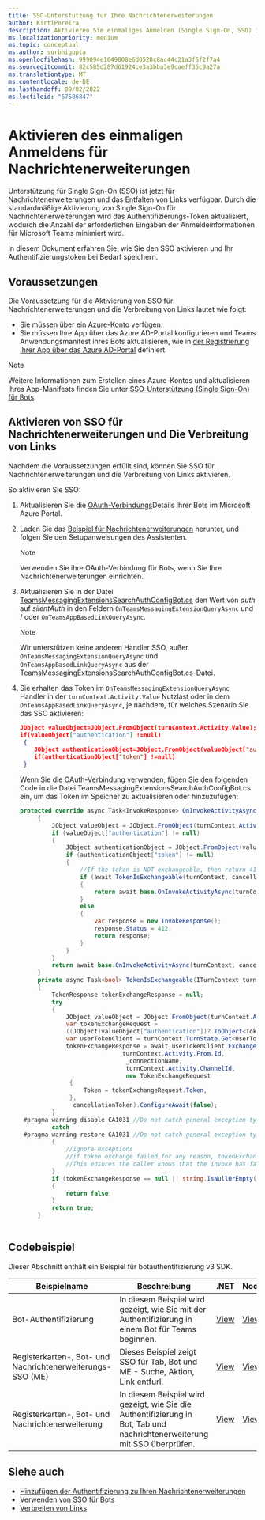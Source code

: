 ```yaml
---
title: SSO-Unterstützung für Ihre Nachrichtenerweiterungen
author: KirtiPereira
description: Aktivieren Sie einmaliges Anmelden (Single Sign-On, SSO) in Ihrer Teams-Nachrichtenerweiterungs-App mithilfe von Azure AD und Codebeispiel.
ms.localizationpriority: medium
ms.topic: conceptual
ms.author: surbhigupta
ms.openlocfilehash: 999094e1649008e6d0528c8ac44c21a3f5f2f7a4
ms.sourcegitcommit: 82c585d287d61924ce3a3bba3e9caeff35c9a27a
ms.translationtype: MT
ms.contentlocale: de-DE
ms.lasthandoff: 09/02/2022
ms.locfileid: "67586847"
---
```

# <a name="enable-sso-for-message-extensions"></a>Aktivieren des einmaligen Anmeldens für Nachrichtenerweiterungen

Unterstützung für Single Sign-On (SSO) ist jetzt für Nachrichtenerweiterungen und das Entfalten von Links verfügbar. Durch die standardmäßige Aktivierung von Single Sign-On für Nachrichtenerweiterungen wird das Authentifizierungs-Token aktualisiert, wodurch die Anzahl der erforderlichen Eingaben der Anmeldeinformationen für Microsoft Teams minimiert wird.

In diesem Dokument erfahren Sie, wie Sie den SSO aktivieren und Ihr Authentifizierungstoken bei Bedarf speichern.

## <a name="prerequisites"></a>Voraussetzungen

Die Voraussetzung für die Aktivierung von SSO für Nachrichtenerweiterungen und die Verbreitung von Links lautet wie folgt:

* Sie müssen über ein [Azure-Konto](https://azure.microsoft.com/free/) verfügen.
* Sie müssen Ihre App über das Azure AD-Portal konfigurieren und Teams Anwendungsmanifest ihres Bots aktualisieren, wie in [der Registrierung Ihrer App über das Azure AD-Portal](../../bots/how-to/authentication/auth-aad-sso-bots.md#register-your-app-through-the-azure-ad-portal) definiert.

> [!NOTE]
> Weitere Informationen zum Erstellen eines Azure-Kontos und aktualisieren Ihres App-Manifests finden Sie unter [SSO-Unterstützung (Single Sign-On) für Bots](../../bots/how-to/authentication/auth-aad-sso-bots.md).

## <a name="enable-sso-for-message-extensions-and-link-unfurling"></a>Aktivieren von SSO für Nachrichtenerweiterungen und Die Verbreitung von Links

Nachdem die Voraussetzungen erfüllt sind, können Sie SSO für Nachrichtenerweiterungen und die Verbreitung von Links aktivieren.

So aktivieren Sie SSO:

1. Aktualisieren Sie die [OAuth-Verbindungs](../../bots/how-to/authentication/auth-aad-sso-bots.md#update-the-azure-portal-with-the-oauth-connection)Details Ihrer Bots im Microsoft Azure Portal.
2. Laden Sie das [Beispiel für Nachrichtenerweiterungen](https://github.com/microsoft/BotBuilder-Samples/tree/main/samples/csharp_dotnetcore/52.teams-messaging-extensions-search-auth-config) herunter, und folgen Sie den Setupanweisungen des Assistenten.
   > [!NOTE]
   > Verwenden Sie ihre OAuth-Verbindung für Bots, wenn Sie Ihre Nachrichtenerweiterungen einrichten.
3. Aktualisieren Sie in der Datei [TeamsMessagingExtensionsSearchAuthConfigBot.cs](https://github.com/microsoft/BotBuilder-Samples/tree/main/samples/csharp_dotnetcore/52.teams-messaging-extensions-search-auth-config/Bots/TeamsMessagingExtensionsSearchAuthConfigBot.cs) den Wert von *auth* auf *silentAuth* in den Feldern `OnTeamsMessagingExtensionQueryAsync` und / oder `OnTeamsAppBasedLinkQueryAsync`.  

    > [!NOTE]
    > Wir unterstützen keine anderen Handler SSO, außer `OnTeamsMessagingExtensionQueryAsync` und `OnTeamsAppBasedLinkQueryAsync` aus der TeamsMessagingExtensionsSearchAuthConfigBot.cs-Datei.

4. Sie erhalten das Token im `OnTeamsMessagingExtensionQueryAsync` Handler in der `turnContext.Activity.Value` Nutzlast oder in dem `OnTeamsAppBasedLinkQueryAsync`, je nachdem, für welches Szenario Sie das SSO aktivieren:

    ```json
    JObject valueObject=JObject.FromObject(turnContext.Activity.Value);
    if(valueObject["authentication"] !=null)
     {
        JObject authenticationObject=JObject.FromObject(valueObject["authentication"]);
        if(authenticationObject["token"] !=null)
     }
    
     ```
  
    Wenn Sie die OAuth-Verbindung verwenden, fügen Sie den folgenden Code in die Datei TeamsMessagingExtensionsSearchAuthConfigBot.cs ein, um das Token im Speicher zu aktualisieren oder hinzuzufügen:

   ```C#
   protected override async Task<InvokeResponse> OnInvokeActivityAsync(ITurnContext<IInvokeActivity> turnContext, CancellationToken cancellationToken)
        {
            JObject valueObject = JObject.FromObject(turnContext.Activity.Value);
            if (valueObject["authentication"] != null)
            {
                JObject authenticationObject = JObject.FromObject(valueObject["authentication"]);
                if (authenticationObject["token"] != null)
                {
                    //If the token is NOT exchangeable, then return 412 to require user consent
                    if (await TokenIsExchangeable(turnContext, cancellationToken))
                    {
                        return await base.OnInvokeActivityAsync(turnContext, cancellationToken).ConfigureAwait(false);
                    }
                    else
                    {
                        var response = new InvokeResponse();
                        response.Status = 412;
                        return response;
                    }
                }
            }
            return await base.OnInvokeActivityAsync(turnContext, cancellationToken).ConfigureAwait(false);
        }
        private async Task<bool> TokenIsExchangeable(ITurnContext turnContext, CancellationToken cancellationToken)
        {
            TokenResponse tokenExchangeResponse = null;
            try
            {
                JObject valueObject = JObject.FromObject(turnContext.Activity.Value);
                var tokenExchangeRequest =
                ((JObject)valueObject["authentication"])?.ToObject<TokenExchangeInvokeRequest>();
                var userTokenClient = turnContext.TurnState.Get<UserTokenClient>();
                tokenExchangeResponse = await userTokenClient.ExchangeTokenAsync(
                                turnContext.Activity.From.Id,
                                 _connectionName,
                                 turnContext.Activity.ChannelId,
                                 new TokenExchangeRequest
                 {
                     Token = tokenExchangeRequest.Token,
                 },
                  cancellationToken).ConfigureAwait(false);
            }
    #pragma warning disable CA1031 //Do not catch general exception types (ignoring, see comment below)
            catch
    #pragma warning restore CA1031 //Do not catch general exception types
            {
                //ignore exceptions
                //if token exchange failed for any reason, tokenExchangeResponse above remains null, and a failure invoke response is sent to the caller.
                //This ensures the caller knows that the invoke has failed.
            }
            if (tokenExchangeResponse == null || string.IsNullOrEmpty(tokenExchangeResponse.Token))
            {
                return false;
            }
            return true;
        }
    
    ```

## <a name="code-sample"></a>Codebeispiel

Dieser Abschnitt enthält ein Beispiel für botauthentifizierung v3 SDK.

| **Beispielname** | **Beschreibung** | **.NET** | **Node.js** | **Python** |
|---------------|------------|------------|-------------|---------------|
| Bot-Authentifizierung | In diesem Beispiel wird gezeigt, wie Sie mit der Authentifizierung in einem Bot für Teams beginnen. | [View](https://github.com/microsoft/BotBuilder-Samples/tree/master/samples/csharp_dotnetcore/46.teams-auth) | [View](https://github.com/microsoft/BotBuilder-Samples/tree/master/samples/javascript_nodejs/46.teams-auth) | [Anzeigen](https://github.com/microsoft/BotBuilder-Samples/tree/main/samples/python/46.teams-auth) |
| Registerkarten-, Bot- und Nachrichtenerweiterungs-SSO (ME) | Dieses Beispiel zeigt SSO für Tab, Bot und ME - Suche, Aktion, Link entfurl. |  [View](https://github.com/OfficeDev/Microsoft-Teams-Samples/tree/main/samples/app-sso/csharp) | [View](https://github.com/OfficeDev/Microsoft-Teams-Samples/tree/main/samples/app-sso/nodejs) | – |
|Registerkarten-, Bot- und Nachrichtenerweiterung| In diesem Beispiel wird gezeigt, wie Sie die Authentifizierung in Bot, Tab und nachrichtenerweiterung mit SSO überprüfen. | [View](https://github.com/OfficeDev/Microsoft-Teams-Samples/tree/main/samples/app-complete-auth/csharp) | [View](https://github.com/OfficeDev/Microsoft-Teams-Samples/tree/main/samples/app-complete-auth/nodejs) | – |

## <a name="see-also"></a>Siehe auch

* [Hinzufügen der Authentifizierung zu Ihren Nachrichtenerweiterungen](add-authentication.md)
* [Verwenden von SSO für Bots](../../bots/how-to/authentication/auth-aad-sso-bots.md)
* [Verbreiten von Links](link-unfurling.md)
